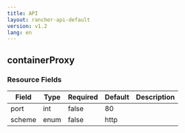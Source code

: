 ```yaml
---
title: API
layout: rancher-api-default
version: v1.2
lang: en
---
```


## containerProxy





### Resource Fields

Field | Type | Required | Default | Description
---|---|---|---|---
port | int | false | 80 | 
scheme | enum | false | http | 

